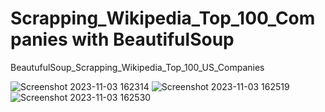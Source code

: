 # Scrapping_Wikipedia_Top_100_Companies with BeautifulSoup
BeautufulSoup_Scrapping_Wikipedia_Top_100_US_Companies

![Screenshot 2023-11-03 162314](https://github.com/arnoldchrisoduor1/Scrapping_Wikipedia_Top_100_Companies/assets/109024629/91ced095-417f-47ce-831d-165163b98714)
![Screenshot 2023-11-03 162519](https://github.com/arnoldchrisoduor1/Scrapping_Wikipedia_Top_100_Companies/assets/109024629/11f0f217-320e-4671-b9ae-1c66ac832e8e)
![Screenshot 2023-11-03 162530](https://github.com/arnoldchrisoduor1/Scrapping_Wikipedia_Top_100_Companies/assets/109024629/6b39ae2c-caab-4ffd-abfe-0921a578871d)

